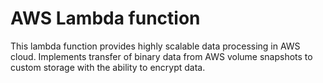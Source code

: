 # AWS Lambda function
This lambda function provides highly scalable data processing in AWS cloud. Implements transfer of binary data from AWS volume snapshots to custom storage with the ability to encrypt data.
